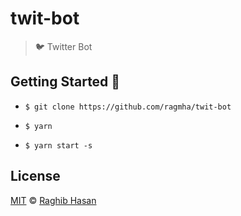 # twit-bot
> 🐦 Twitter Bot

## Getting Started 🚀

* ```$ git clone https://github.com/ragmha/twit-bot```

* ```$ yarn```

* ```$ yarn start -s```

## License
[MIT](./license) © [Raghib Hasan](http://raghibm.com/)